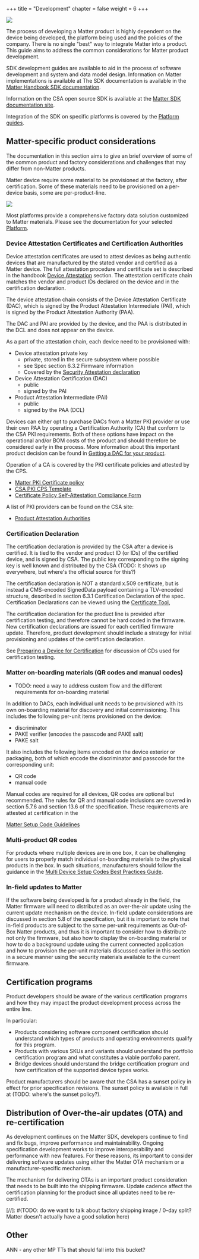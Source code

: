 +++
title = "Development"
chapter = false
weight = 6
+++

![](../imgs/development.png)

The process of developing a Matter product is highly dependent on the device
being developed, the platform being used and the policies of the company. There
is no single "best" way to integrate Matter into a product. This guide aims to
address the common considerations for Matter product development.

SDK development guides are available to aid in the process of software
development and system and data model design. Information on Matter
implementations is available at The SDK documentation is available in the
[Matter Handbook SDK documentation](https://handbook.buildwithmatter.com/sdk/).

Information on the CSA open source SDK is available at the
[Matter SDK documentation site](https://project-chip.github.io/connectedhomeip-doc/index.html).

Integration of the SDK on specific platforms is covered by the
[Platform guides](https://project-chip.github.io/connectedhomeip-doc/platforms/index.html).


## Matter-specific product considerations
The documentation in this section aims to give an brief overview of some of the
common product and factory considerations and challenges that may differ from
non-Matter products.

Matter device require some material to be provisioned at the factory, after
certification. Some of these materials need to be provisioned on a per-device
basis, some are per-product-line.

![](../img/factory_data.png)

Most platforms provide a comprehensive factory data solution customized to
Matter materials. Please see the documentation for your selected
[Platform](https://project-chip.github.io/connectedhomeip-doc/platforms/index.html).

### Device Attestation Certificates and Certification Authorities

Device attestation certificates are used to attest devices as being authentic
devices that are manufactured by the stated vendor and certified as a Matter
device. The full attestation procedure and certificate set is described in the
handbook
[Device Attestation](https://handbook.buildwithmatter.com/howitworks/attestation/)
section. The attestation certificate chain matches the vendor and product IDs
declared on the device and in the certification declaration.

The device attestation chain consists of the Device Attestation Certificate
(DAC), which is signed by the Product Attestation Intermediate (PAI), which is
signed by the Product Attestation Authority (PAA).

The DAC and PAI are provided by the device, and the PAA is distributed in the
DCL and does not appear on the device.

As a part of the attestation chain, each device need to be provisioned with:

-   Device attestation private key
    -   private, stored in the secure subsystem where possible
    -   see Spec section 6.3.2 Firmware information
    -   Covered by the
        [Security Attestation declaration](https://groups.csa-iot.org/wg/members-all/document/27432)
-   Device Attestation Certification (DAC)
    -   public
    -   signed by the PAI
-   Product Attestation Intermediate (PAI)
    -   public
    -   signed by the PAA (DCL)

Devices can either opt to purchase DACs from a Matter PKI provider or use their
own PAA by operating a Certification Authority (CA) that conform to the CSA PKI
requirements. Both of these options have impact on the operational and/or BOM
costs of the product and should therefore be considered early in the process.
More information about this important product decision can be found in
[Getting a DAC for your product](https://groups.csa-iot.org/wg/matter-tsg/document/25881).

Operation of a CA is covered by the PKI certificate policies and attested by the
CPS.

-   [Matter PKI Certificate policy](https://groups.csa-iot.org/wg/matter-tsg/document/25032)
-   [CSA PKI CPS Template](https://groups.csa-iot.org/wg/matter-tsg/document/27111)
-   [Certificate Policy Self-Attestation Compliance Form](https://groups.csa-iot.org/wg/matter-tsg/document/27269)

A list of PKI providers can be found on the CSA site:

-   [Product Attestation Authorities](https://csa-iot.org/certification/paa/)

### Certification Declaration

The certification declaration is provided by the CSA after a device is
certified. It is tied to the vendor and product ID (or IDs) of the certified
device, and is signed by CSA. The public key corresponding to the signing key is
well known and distributed by the CSA (TODO: It shows up everywhere, but where's
the official source for this?)

The certification declaration is NOT a standard x.509 certificate, but is
instead a CMS-encoded SignedData payload containing a TLV-encoded structure,
described in section 6.3.1 Certification Declaration of the spec. Certification
Declarations can be viewed using the
[Certificate Tool](https://project-chip.github.io/connectedhomeip-doc/src/tools/chip-cert/README.html),

The certification declaration for the product line is provided after
certification testing, and therefore cannot be hard coded in the firmware. New
certification declarations are issued for each certified firmware update.
Therefore, product development should include a strategy for initial
provisioning and updates of the certification declaration.

See
[Preparing a Device for Certification](#preparing-a-device-for-certification)
for discussion of CDs used for certification testing.

### Matter on-boarding materials (QR codes and manual codes)

-   TODO: need a way to address custom flow and the different requirements for
    on-boarding material

In addition to DACs, each individual unit needs to be provisioned with its own
on-boarding material for discovery and initial commissioning. This includes the
following per-unit items provisioned on the device:

-   discriminator
-   PAKE verifier (encodes the passcode and PAKE salt)
-   PAKE salt

It also includes the following items encoded on the device exterior or
packaging, both of which encode the discriminator and passcode for the
corresponding unit:

-   QR code
-   manual code

Manual codes are required for all devices, QR codes are optional but
recommended. The rules for QR and manual code inclusions are covered in section
5.7.6 and section 13.6 of the specification. These requirements are attested at
certification in the

[Matter Setup Code Guidelines](https://groups.csa-iot.org/wg/members-all/document/27481)

### Multi-product QR codes

For products where multiple devices are in one box, it can be challenging for
users to properly match individual on-boarding materials to the physical
products in the box. In such situations, manufacturers should follow the
guidance in the [Multi Device Setup Codes Best Practices Guide]().

### In-field updates to Matter

If the software being developed is for a product already in the field, the
Matter firmware will need to distributed as an over-the-air update using the
current update mechanism on the device. In-field update considerations are
discussed in section 5.8 of the specification, but it is important to note that
in-field products are subject to the same per-unit requirements as Out-of-Box
Natter products, and thus it is important to consider how to distribute not only
the firmware, but also how to display the on-boarding material or how to do a
background update using the current connected application and how to provision
the per-unit materials discussed earlier in this section in a secure manner
using the security materials available to the current firmware.

## Certification programs

Product developers should be aware of the various certification programs and how
they may impact the product development process across the entire line.

In particular:

-   Products considering software component certification should understand
    which types of products and operating environments qualify for this program.
-   Products with various SKUs and variants should understand the portfolio
    certification program and what constitutes a viable portfolio parent.
-   Bridge devices should understand the bridge certification program and how
    certification of the supported device types works.

Product manufacturers should be aware that the CSA has a sunset policy in effect
for prior specification revisions. The sunset policy is available in full at
(TODO: where's the sunset policy?).

## Distribution of Over-the-air updates (OTA) and re-certification

As development continues on the Matter SDK, developers continue to find and fix
bugs, improve performance and maintainability. Ongoing specification development
works to improve interoperability and performance with new features. For these
reasons, its important to consider delivering software updates using either the
Matter OTA mechanism or a manufacturer-specific mechanism.

The mechanism for delivering OTAs is an important product consideration that
needs to be built into the shipping firmware. Update cadence affect the
certification planning for the product since all updates need to be
re-certified.

[//]: #(TODO: do we want to talk about factory shipping image / 0-day split?
Matter doesn't actually have a good solution here)

## Other

ANN - any other MP TTs that should fall into this bucket?

